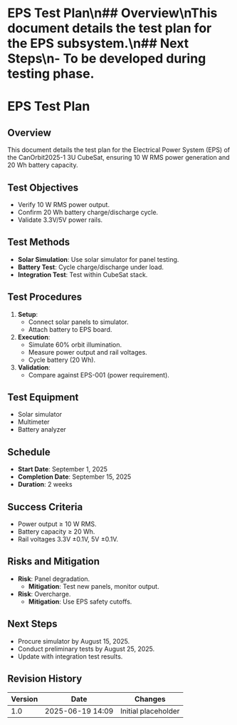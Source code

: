 # EPS Test Plan\n## Overview\nThis document details the test plan for the EPS subsystem.\n## Next Steps\n- To be developed during testing phase.
# EPS Test Plan
## Overview
This document details the test plan for the Electrical Power System (EPS) of the CanOrbit2025-1 3U CubeSat, ensuring 10 W RMS power generation and 20 Wh battery capacity.

## Test Objectives
- Verify 10 W RMS power output.
- Confirm 20 Wh battery charge/discharge cycle.
- Validate 3.3V/5V power rails.

## Test Methods
- **Solar Simulation**: Use solar simulator for panel testing.
- **Battery Test**: Cycle charge/discharge under load.
- **Integration Test**: Test within CubeSat stack.

## Test Procedures
1. **Setup**:
   - Connect solar panels to simulator.
   - Attach battery to EPS board.
2. **Execution**:
   - Simulate 60% orbit illumination.
   - Measure power output and rail voltages.
   - Cycle battery (20 Wh).
3. **Validation**:
   - Compare against EPS-001 (power requirement).

## Test Equipment
- Solar simulator
- Multimeter
- Battery analyzer

## Schedule
- **Start Date**: September 1, 2025
- **Completion Date**: September 15, 2025
- **Duration**: 2 weeks

## Success Criteria
- Power output ≥ 10 W RMS.
- Battery capacity ≥ 20 Wh.
- Rail voltages 3.3V ±0.1V, 5V ±0.1V.

## Risks and Mitigation
- **Risk**: Panel degradation.
  - **Mitigation**: Test new panels, monitor output.
- **Risk**: Overcharge.
  - **Mitigation**: Use EPS safety cutoffs.

## Next Steps
- Procure simulator by August 15, 2025.
- Conduct preliminary tests by August 25, 2025.
- Update with integration test results.

## Revision History
| Version | Date             | Changes             |
|---------|------------------|---------------------|
| 1.0     | 2025-06-19 14:09 | Initial placeholder |